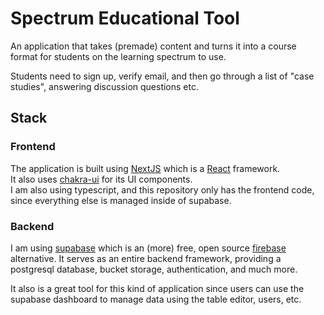 # Spectrum Educational Tool

An application that takes (premade) content and turns it into a course format for students on the learning spectrum to use.

Students need to sign up, verify email, and then go through a list of "case studies", answering discussion questions etc.

## Stack
### Frontend
The application is built using [NextJS](https://nextjs.org/) which is a [React](https://reactjs.org/) framework. <br/>
It also uses [chakra-ui](https://chakra-ui.com/) for its UI components. <br/>
I am also using typescript, and this repository only has the frontend code, since everything else is managed inside of supabase.

### Backend
I am using [supabase](https://supabase.io/) which is an (more) free, open source [firebase](https://firebase.google.com/) alternative.
It serves as an entire backend framework, providing a postgresql database, bucket storage, authentication, and much more.

It also is a great tool for this kind of application since users can use the supabase dashboard to manage data using the table editor, users, etc.
